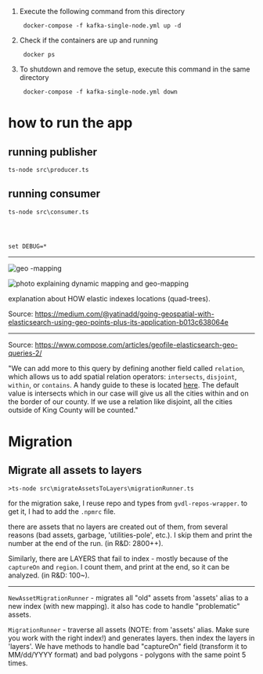 
1. Execute the following command from this directory

        docker-compose -f kafka-single-node.yml up -d

2. Check if the containers are up and running

        docker ps


3. To shutdown and remove the setup, execute this command in the same directory

        docker-compose -f kafka-single-node.yml down



# how to run the app

## running publisher

    ts-node src\producer.ts

## running consumer

    ts-node src\consumer.ts

      

    
    set DEBUG=*


    
---
![geo -mapping](/images/Image_5.jpg)

![photo explaining dynamic mapping and geo-mapping](/images/Image_6.jpg)

explanation about HOW elastic indexes locations (quad-trees).

Source: https://medium.com/@yatinadd/going-geospatial-with-elasticsearch-using-geo-points-plus-its-application-b013c638064e

---
Source: https://www.compose.com/articles/geofile-elasticsearch-geo-queries-2/


"We can add more to this query by defining another field called `relation`, which allows us to add spatial relation operators: `intersects`, `disjoint`, `within`, or `contains`. 
A handy guide to these is located [here](https://www.elastic.co/guide/en/elasticsearch/reference/2.4/geo-shape.html#spatial-strategy). 
The default value is intersects which in our case will give us all the cities within and on the border of our county. If we use a relation like disjoint, all the cities outside of King County will be counted."


# Migration 

## Migrate all assets to layers

    >ts-node src\migrateAssetsToLayers\migrationRunner.ts

for the migration sake, I reuse repo and types from `gvdl-repos-wrapper`. to get it, I had to add the `.npmrc` file.

there are assets that no layers are created out of them, from several reasons (bad assets, garbage, 'utilities-pole', etc.).
I skip them and print the number at the end of the run. (in R&D: 2800++).

Similarly, there are LAYERS that fail to index - mostly because of the `captureOn` and `region`. I count them, and print at the end, so it can be analyzed.
(in R&D: 100~).

---
`NewAssetMigrationRunner` - migrates all "old" assets from 'assets' alias to a new index (with new mapping). it also
has code to handle "problematic" assets.

`MigrationRunner` - traverse all assets (NOTE: from 'assets' alias. Make sure you work with the right index!) and generates
layers. then index the layers in 'layers'. We have methods to handle bad "captureOn" field (transform it to MM/dd/YYYY format)
and bad polygons - polygons with the same point 5 times.